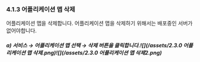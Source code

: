 ### 4.1.3 어플리케이션 맵 삭제

어플리케이션 맵을 삭제합니다. 어플리케이션 맵을 삭제하기 위해서는 배포중인 서버가 없어야합니다.

##### **a\)    서비스 **→** 어플리케이션 맵 선택 **→** 삭제 버튼을 클릭합니다.**![](/assets/2.3.0 어플리케이션 맵 삭제.png)![](/assets/2.3.0 어플리케이션 맵 삭제2.png)



